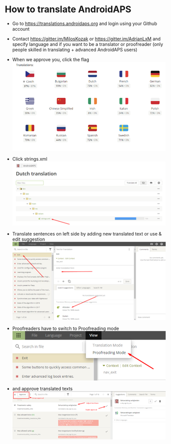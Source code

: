 # How to translate AndroidAPS

* Go to https://translations.androidaps.org and login using your Github account

* Contact https://gitter.im/MilosKozak or https://gitter.im/AdrianLxM and specify language and if you want to be a translator or proofreader (only people skilled in translating + advanced AndroidAPS users)

* When we approve you, click the flag ![](../images/translation-flags.png)

* Click strings.xml ![](../images/translations-click-strings.png)

* Translate sentences on left side by adding new translated text or use & edit suggestion ![](../images/translations-translate.png)

* Proofreaders have to switch to Proofreading mode ![](../images/translations-proofreading-mode.png) 
* and approve translated texts ![](../images/translations-proofreading.png)
